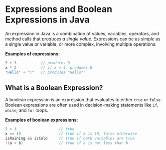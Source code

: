 # Expressions and Boolean Expressions in Java


An expression in Java is a combination of values, variables, operators, and method calls that _produces a single value_. Expressions can be as simple as a single value or variable, or more complex, involving multiple operations.

**Examples of expressions:**
```java
5 + 3           // produces 8
x * 2           // if x = 4, produces 8
"Hello" + "!"   // produces "Hello!"
```

## What is a Boolean Expression?

A boolean expression is an expression that evaluates to either `true` or `false`. Boolean expressions are often used in decision-making statements like `if`, `while`, and `for` loops.

**Examples of boolean expressions:**
```java
5 > 3                   // true
x == 10                 // true if x is 10, false otherwise
isRaining && isCold     // true if both variables are true
!(a < b)                // true if a is not less than b
```
